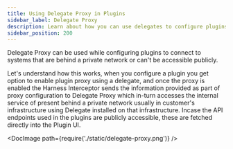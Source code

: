 ```yaml
---
title: Using Delegate Proxy in Plugins
sidebar_label: Delegate Proxy
description: Learn about how you can use delegates to configure plugins.
sidebar_position: 200
---
```


Delegate Proxy can be used while configuring plugins to connect to systems that are behind a private network or can't be accessible publicly. 

Let's understand how this works, when you configure a plugin you get option to enable plugin proxy using a delegate, and once the proxy is enabled the Harness Interceptor sends the information provided as part of proxy configuration to Delegate Proxy which in-turn accesses the internal service of present behind a private network usually in customer's infrastructure using Delegate installed on that infrastructure. Incase the API endpoints used in the plugins are publicly accessible, these are fetched directly into the Plugin UI. 


<DocImage path={require('./static/delegate-proxy.png')} />